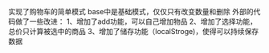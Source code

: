 实现了购物车的简单模式
base中是基础模式，仅仅只有改变数量和删除
外部的代码做了一些改进：
	1、增加了add功能，可以自己增加物品
	2、增加了选择功能，总价只计算被选中的商品
	3、增加了储存功能（localStroge)，使得可以持续保存数据